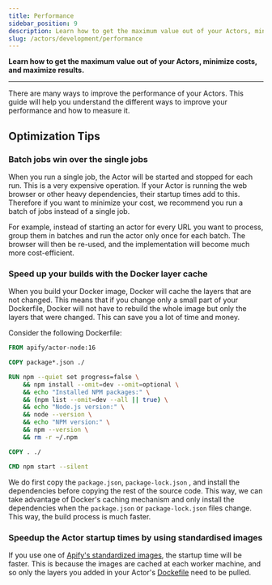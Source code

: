 ```yaml
---
title: Performance
sidebar_position: 9
description: Learn how to get the maximum value out of your Actors, minimize costs, and maximize results.
slug: /actors/development/performance
---
```


**Learn how to get the maximum value out of your Actors, minimize costs, and maximize results.**

---

There are many ways to improve the performance of your Actors. This guide will help you understand the different ways to improve your performance and how to measure it.

## Optimization Tips

### Batch jobs win over the single jobs

When you run a single job, the Actor will be started and stopped for each run. This is a very expensive operation. If your Actor is running the web browser or other heavy dependencies, their startup times add to this. Therefore if you want to minimize your cost, we recommend you run a batch of jobs instead of a single job.

For example, instead of starting an actor for every URL you want to process, group them in batches and run the actor only once for each batch. The browser will then be re-used, and the implementation will become much more cost-efficient.

### Speed up your builds with the Docker layer cache

When you build your Docker image, Docker will cache the layers that are not changed. This means that if you change only a small part of your Dockerfile, Docker will not have to rebuild the whole image but only the layers that were changed. This can save you a lot of time and money.

Consider the following Dockerfile:

```dockerfile
FROM apify/actor-node:16

COPY package*.json ./

RUN npm --quiet set progress=false \
    && npm install --omit=dev --omit=optional \
    && echo "Installed NPM packages:" \
    && (npm list --omit=dev --all || true) \
    && echo "Node.js version:" \
    && node --version \
    && echo "NPM version:" \
    && npm --version \
    && rm -r ~/.npm

COPY . ./

CMD npm start --silent
```

We do first copy the `package.json`, `package-lock.json` , and install the dependencies before copying the rest of the source code. This way, we can take advantage of Docker's caching mechanism and only install the dependencies when the `package.json` or `package-lock.json` files change. This way, the build process is much faster.

### Speedup the Actor startup times by using standardised images

If you use one of [Apify's standardized images](https://github.com/apify/apify-actor-docker), the startup time will be faster. This is because the images are cached at each worker machine, and so only the layers you added in your Actor's [Dockefile](./actor_definition/dockerfile.md) need to be pulled.

  
